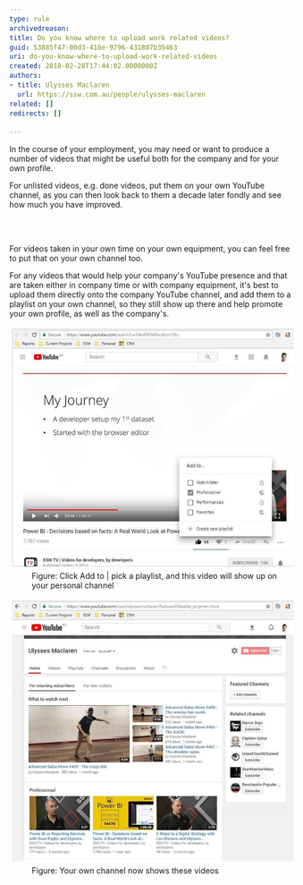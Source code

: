 ```yaml
---
type: rule
archivedreason: 
title: Do you know where to upload work related videos?
guid: 53885f47-00d3-418e-9796-431807b35463
uri: do-you-know-where-to-upload-work-related-videos
created: 2018-02-28T17:44:02.0000000Z
authors:
- title: Ulysses Maclaren
  url: https://ssw.com.au/people/ulysses-maclaren
related: []
redirects: []

---
```



<p>In the course of your employment, you may need or want to produce a number of videos that might be useful both for the company and for your own profile.</p><p>For unlisted videos, e.g. done videos, put them on your own YouTube channel, as you can then look back to them a decade later fondly and see how much you have improved.​​<br></p>
<br><excerpt class='endintro'></excerpt><br>
<p>​For videos taken in your own time on your own equipment, you can feel free to put that on your own channel too.<br></p><p>For any videos that would help your company's YouTube presence and that are taken either in company time or with company equipment, it's best to upload them directly onto the company YouTube channel, and add them to a playlist on your own channel, so they still show up there and help promote your own profile, as well as the company's.<br></p><dl class="image"><dt><img src="youtube-playlist.jpg" alt="youtube-playlist.jpg" style="margin:5px;" /></dt><dd>Figure: Click Add to | pick a playlist, and this video will show up on your personal channel</dd></dl><dl class="image"><dt><img src="youtube-ownchannel.jpg" alt="youtube-ownchannel.jpg" style="margin:5px;" /></dt><dd>Figure: Your own channel now shows these videos​​​<br><br></dd></dl>


